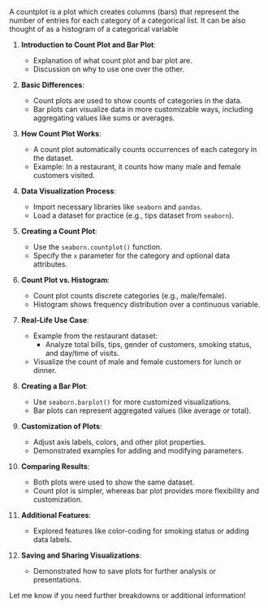 A countplot is a plot which creates columns (bars) that represent the number of entries for each category of a categorical list. It can be also thought of as a histogram of a categorical variable

1. **Introduction to Count Plot and Bar Plot**:
   - Explanation of what count plot and bar plot are.
   - Discussion on why to use one over the other.

2. **Basic Differences**:
   - Count plots are used to show counts of categories in the data.
   - Bar plots can visualize data in more customizable ways, including aggregating values like sums or averages.

3. **How Count Plot Works**:
   - A count plot automatically counts occurrences of each category in the dataset.
   - Example: In a restaurant, it counts how many male and female customers visited.

4. **Data Visualization Process**:
   - Import necessary libraries like `seaborn` and `pandas`.
   - Load a dataset for practice (e.g., tips dataset from `seaborn`).

5. **Creating a Count Plot**:
   - Use the `seaborn.countplot()` function.
   - Specify the `x` parameter for the category and optional data attributes.

6. **Count Plot vs. Histogram**:
   - Count plot counts discrete categories (e.g., male/female).
   - Histogram shows frequency distribution over a continuous variable.

7. **Real-Life Use Case**:
   - Example from the restaurant dataset:
     - Analyze total bills, tips, gender of customers, smoking status, and day/time of visits.
   - Visualize the count of male and female customers for lunch or dinner.

8. **Creating a Bar Plot**:
   - Use `seaborn.barplot()` for more customized visualizations.
   - Bar plots can represent aggregated values (like average or total).

9. **Customization of Plots**:
   - Adjust axis labels, colors, and other plot properties.
   - Demonstrated examples for adding and modifying parameters.

10. **Comparing Results**:
    - Both plots were used to show the same dataset.
    - Count plot is simpler, whereas bar plot provides more flexibility and customization.

11. **Additional Features**:
    - Explored features like color-coding for smoking status or adding data labels.

12. **Saving and Sharing Visualizations**:
    - Demonstrated how to save plots for further analysis or presentations.

Let me know if you need further breakdowns or additional information!
